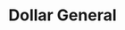 ---
title: "Dollar General"
url: /lansing/dollar-general-south-martin-luther-king-jr-boulevard/
shop: variety store
---